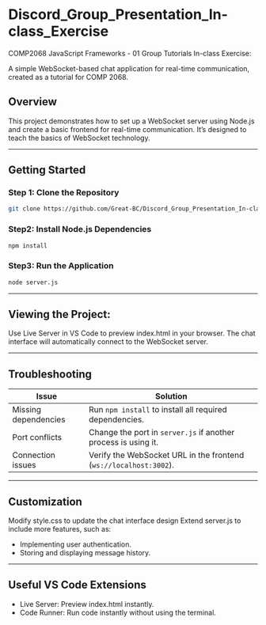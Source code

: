 # Discord_Group_Presentation_In-class_Exercise
COMP2068 JavaScript Frameworks - 01 Group Tutorials In-class Exercise:

A simple WebSocket-based chat application for real-time communication, created as a tutorial for COMP 2068.

## Overview

This project demonstrates how to set up a WebSocket server using Node.js and create a basic frontend for real-time communication. It’s designed to teach the basics of WebSocket technology.

---

## Getting Started

### Step 1: Clone the Repository

```bash
git clone https://github.com/Great-BC/Discord_Group_Presentation_In-class_Exercise.git

```
### Step2: Install Node.js Dependencies
```bash
npm install
```
### Step3: Run the Application
```bash
node server.js
```
---

## Viewing the Project:
Use Live Server in VS Code to preview index.html in your browser.
The chat interface will automatically connect to the WebSocket server.

--- 

## Troubleshooting

| **Issue**               | **Solution**                                                         |
|-------------------------|----------------------------------------------------------------------|
| Missing dependencies     | Run `npm install` to install all required dependencies.             |
| Port conflicts           | Change the port in `server.js` if another process is using it.      |
| Connection issues        | Verify the WebSocket URL in the frontend (`ws://localhost:3002`).    |

---

## Customization
Modify style.css to update the chat interface design 
Extend server.js to include more features, such as:
* Implementing user authentication.
* Storing and displaying message history.

---
## Useful VS Code Extensions
* Live Server: Preview index.html instantly.
* Code Runner: Run code instantly without using the terminal.